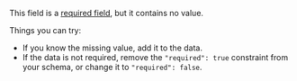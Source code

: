 This field is a [required field](http://specs.frictionlessdata.io/json-table-schema/#field-constraints), but it contains no value.

Things you can try:
- If you know the missing value, add it to the data.
- If the data is not required, remove the `"required": true` constraint from your schema, or change it to `"required": false`.
